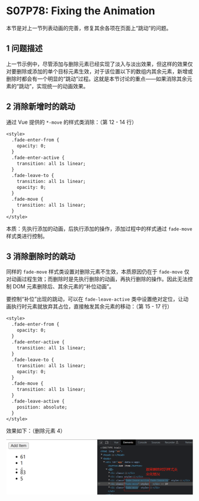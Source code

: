 # S07P78: Fixing the Animation



本节是对上一节列表动画的完善，修复其余各项在页面上“跳动”的问题。



## 1 问题描述

上一节示例中，尽管添加与删除元素已经实现了淡入与淡出效果，但这样的效果仅对要删除或添加的单个目标元素生效，对于该位置以下的数组内其余元素，新增或删除时都会有一个明显的“跳动”过程。这就是本节讨论的重点——如果消除其余元素的“跳动”，实现统一的动画效果。



## 2 消除新增时的跳动

通过 Vue 提供的 `*-move` 的样式类消除：（第 12 - 14 行）

```vue
<style>
  .fade-enter-from {
    opacity: 0;
  }
  .fade-enter-active {
    transition: all 1s linear;
  }
  .fade-leave-to {
    transition: all 1s linear;
    opacity: 0;
  }
  .fade-move {
    transition: all 1s linear;
  }
</style>
```

本质：先执行添加的动画，后执行添加的操作，添加过程中的样式通过 `fade-move` 样式类进行控制。



## 3 消除删除时的跳动

同样的 `fade-move` 样式类设置对删除元素不生效，本质原因仍在于 `fade-move` 仅对动画过程生效；而删除时是先执行删除的动画，再执行删除的操作。因此无法控制 DOM 元素删除后、其余元素的“补位动画”。

要控制“补位”出现的跳动，可以在 `fade-leave-active` 类中设置绝对定位，让动画执行时元素就放弃其占位，直接触发其余元素的移动：（第 15 - 17 行）

```vue
<style>
  .fade-enter-from {
    opacity: 0;
  }
  .fade-enter-active {
    transition: all 1s linear;
  }
  .fade-leave-to {
    transition: all 1s linear;
    opacity: 0;
  }
  .fade-move {
    transition: all 1s linear;
  }
  .fade-leave-active {
    position: absolute;
  }
</style>
```

效果如下：（删除元素 4）

![removing an item from list](../assets/78-1.png)
